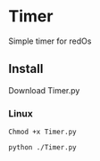 # Timer

Simple timer for redOs

## Install

Download Timer.py

### Linux
```
Chmod +x Timer.py

python ./Timer.py
```